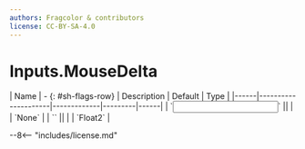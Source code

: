 ```yaml
---
authors: Fragcolor & contributors
license: CC-BY-SA-4.0
---
```



# Inputs.MouseDelta

<div class="sh-parameters" markdown="1">
| Name | - {: #sh-flags-row} | Description | Default | Type |
|------|---------------------|-------------|---------|------|
| `<input>` || | | `None` |
| `<output>` || | | `Float2` |

</div>



--8<-- "includes/license.md"
